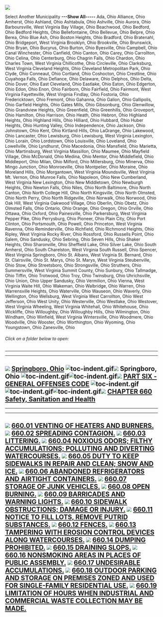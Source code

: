[![](lpext51e7.bmp?f=images&fn=whdHelp.bmp&2.0)](http://www.conwaygreene.com/WHDHelp/index.htm)

Select Another Municipality **---Show All-----** Ada, Ohio Alliance,
Ohio Amherst, Ohio Ashland, Ohio Ashtabula, Ohio Ashville, Ohio Aurora,
Ohio Barboursville, West Virginia Bay Village, Ohio Beachwood, Ohio
Bedford, Ohio Bedford Heights, Ohio Bellefontaine, Ohio Bellevue, Ohio
Belpre, Ohio Berea, Ohio Blue Ash, Ohio Boston Heights, Ohio Bradford,
Ohio Bratenahl, Ohio Bridgeport, West Virginia Brooklyn, Ohio
Brookville, Ohio Brunswick, Ohio Bryan, Ohio Bucyrus, Ohio Burton, Ohio
Byesville, Ohio Campbell, Ohio Canal Winchester, Ohio Canfield, Ohio
Canton, Ohio Carey, Ohio Carrollton, Ohio Celina, Ohio Centerburg, Ohio
Chagrin Falls, Ohio Chardon, Ohio Charles Town, West Virginia
Chillicothe, Ohio Circleville, Ohio Clarksburg, West Virginia Cleveland
Heights, Ohio Cleveland Metropolitan Park, Ohio Clyde, Ohio Conneaut,
Ohio Cortland, Ohio Coshocton, Ohio Crestline, Ohio Cuyahoga Falls, Ohio
Defiance, Ohio Delaware, Ohio Delphos, Ohio Delta, Ohio Dover, Ohio East
Cleveland, Ohio Eastlake, Ohio Eaton, Ohio Edgerton, Ohio Edon, Ohio
Enon, Ohio Fairborn, Ohio Fairfield, Ohio Fairmont, West Virginia
Fayetteville, West Virginia Findlay, Ohio Fostoria, Ohio Fredericktown,
Ohio Fremont, Ohio Gahanna, Ohio Galion, Ohio Gallipolis, Ohio Garfield
Heights, Ohio Gates Mills, Ohio Gibsonburg, Ohio Glenwillow, Ohio
Grandview Heights, Ohio Greenfield, Ohio Greenhills, Ohio Groveport,
Ohio Hamilton, Ohio Harrison, Ohio Heath, Ohio Hebron, Ohio Highland
Heights, Ohio Highland Hills, Ohio Hilliard, Ohio Hubbard, Ohio Huber
Heights, Ohio Hunting Valley, Ohio Independence, Ohio Jackson, Ohio
Johnstown, Ohio Kent, Ohio Kirtland Hills, Ohio LaGrange, Ohio Lakewood,
Ohio Lancaster, Ohio Lewisburg, Ohio Lewisburg, West Virginia Lexington,
Ohio Lorain, Ohio Lordstown, Ohio Louisville, Ohio Loveland, Ohio
Lowellville, Ohio Lyndhurst, Ohio Macedonia, Ohio Mansfield, Ohio
Marietta, Ohio Martinsburg, West Virginia Massillon, Ohio Maumee, Ohio
Mayfield Village, Ohio McDonald, Ohio Medina, Ohio Mentor, Ohio
Middlefield, Ohio Middleport, Ohio Milan, Ohio Milford, Ohio
Millersburg, Ohio Minerva, Ohio Mingo Junction, Ohio Monroeville, Ohio
Montpelier, Ohio Moraine, Ohio Moreland Hills, Ohio Morgantown, West
Virginia Moundsville, West Virginia Mt. Vernon, Ohio Munroe Falls, Ohio
Napoleon, Ohio New Cumberland, West Virginia New Lexington, Ohio New
Middletown, Ohio Newburgh Heights, Ohio Newton Falls, Ohio Niles, Ohio
North Baltimore, Ohio North Canton, Ohio North College Hill, Ohio North
Kingsville, Ohio North Olmsted, Ohio North Perry, Ohio North Ridgeville,
Ohio Norwalk, Ohio Norwood, Ohio Oak Hill, West Virginia Oakwood
Village, Ohio Oberlin, Ohio Obetz, Ohio Olmsted Falls, Ohio Ontario,
Ohio Orange, Ohio Oregon, Ohio Orville, Ohio Ottawa, Ohio Oxford, Ohio
Painesville, Ohio Parkersburg, West Virginia Pepper Pike, Ohio
Perrysburg, Ohio Pioneer, Ohio Plain City, Ohio Port Clinton, Ohio
Portsmouth, Ohio Powell, Ohio Princeton, West Virginia Ravenna, Ohio
Reminderville, Ohio Richfield, Ohio Richmond Heights, Ohio Ripley, West
Virginia Rocky River, Ohio Rossford, Ohio Russells Point, Ohio Salem,
Ohio Sandusky, Ohio Sebring, Ohio Seven Hills, Ohio Shaker Heights, Ohio
Sharonville, Ohio Sheffield Lake, Ohio Silver Lake, Ohio South Amherst,
Ohio South Charelston, West Virginia South Russell, Ohio Spencer, West
Virginia Springboro, Ohio St. Albans, West Virginia St. Bernard, Ohio
St. Clairsville, Ohio St. Marys, Ohio St. Marys, West Virginia
Steubenville, Ohio Stow, Ohio Streetsboro, Ohio Strongsville, Ohio
Struthers, Ohio Summersville, West Virginia Summit County, Ohio Sunbury,
Ohio Tallmadge, Ohio Tiffin, Ohio Trotwood, Ohio Troy, Ohio Twinsburg,
Ohio Uhrichsville, Ohio Union, Ohio Upper Sandusky, Ohio Vermilion, Ohio
Vienna, West Virginia Waite Hill, Ohio Wakeman, Ohio Walbridge, Ohio
Warren, Ohio Warrensville Heights, Ohio Waterville, Ohio Wauseon, Ohio
Waverly, Ohio Wellington, Ohio Wellsburg, West Virginia West Carrollton,
Ohio West Jefferson, Ohio West Unity, Ohio Westerville, Ohio Westlake,
Ohio Westover, West Virginia Wheeling, West Virginia Whitehall, Ohio
Whitehouse, Ohio Wickliffe, Ohio Willoughby, Ohio Willoughby Hills, Ohio
Wilmington, Ohio Windham, Ohio Winfield, West Virginia Wintersville,
Ohio Woodmere, Ohio Woodville, Ohio Wooster, Ohio Worthington, Ohio
Wyoming, Ohio Youngstown, Ohio Zanesville, Ohio

###### Click on a folder below to open:

* * * * *

  ----------------------------------------------------------------------------------------------------------------------------------------------------------------------------------------------------------------------------------------------------------------------------------------------------------------------------------------------------------------------------------------------------------------------------------------------------
  [![](lpext0b6d.gif?f=images&fn=toc-expand.gif&2.0)](lpextf892.html?f=templates&fn=tools-contents.htm&cp=%2F&2.0) [Springboro, Ohio](lpext/indexee20.html?fn=document-frame.htm&f=templates&2.0)
  ![toc-indent.gif](lpextb702.gif?f=images&fn=toc-indent.gif&2.0)[![](lpext0b6d.gif?f=images&fn=toc-expand.gif&2.0)](lpextda37.html?f=templates&fn=tools-contents.htm&cp=Springboro&2.0) Springboro, Ohio
  ![toc-indent.gif](lpextb702.gif?f=images&fn=toc-indent.gif&2.0)![toc-indent.gif](lpextb702.gif?f=images&fn=toc-indent.gif&2.0)[![](lpext0b6d.gif?f=images&fn=toc-expand.gif&2.0)](lpext2dc0.html?f=templates&fn=tools-contents.htm&cp=Springboro%2F28a2&2.0) [PART SIX - GENERAL OFFENSES CODE](lpext/Springboro/28a2a412.html?fn=document-frame.htm&f=templates&2.0)
  ![toc-indent.gif](lpextb702.gif?f=images&fn=toc-indent.gif&2.0)![toc-indent.gif](lpextb702.gif?f=images&fn=toc-indent.gif&2.0)![toc-indent.gif](lpextb702.gif?f=images&fn=toc-indent.gif&2.0)[![](lpext0b6d.gif?f=images&fn=toc-expand.gif&2.0)](lpext/Springboro/28a2/353fa412.html?fn=document-frame.htm&f=templates&2.0) [CHAPTER 660 Safety, Sanitation and Health](lpext/Springboro/28a2/353fa412.html?fn=document-frame.htm&f=templates&2.0)
  ----------------------------------------------------------------------------------------------------------------------------------------------------------------------------------------------------------------------------------------------------------------------------------------------------------------------------------------------------------------------------------------------------------------------------------------------------

* * * * *

  ----------------------------------------------------------------------------------------------------------------------------------------------------------------------------------------------------------------------------------------------------------------------------------------------------------------------
  [![](lpextdb7c.gif?f=images&fn=toc-leaf.gif&2.0)](lpext/Springboro/28a2/353f/3564a412.html?fn=document-frame.htm&f=templates&2.0) [660.01 VENTING OF HEATERS AND BURNERS.](lpext/Springboro/28a2/353f/3564a412.html?fn=document-frame.htm&f=templates&2.0)
  [![](lpextdb7c.gif?f=images&fn=toc-leaf.gif&2.0)](lpext/Springboro/28a2/353f/357ea412.html?fn=document-frame.htm&f=templates&2.0) [660.02 SPREADING CONTAGION.](lpext/Springboro/28a2/353f/357ea412.html?fn=document-frame.htm&f=templates&2.0)
  [![](lpextdb7c.gif?f=images&fn=toc-leaf.gif&2.0)](lpext/Springboro/28a2/353f/3589a412.html?fn=document-frame.htm&f=templates&2.0) [660.03 LITTERING.](lpext/Springboro/28a2/353f/3589a412.html?fn=document-frame.htm&f=templates&2.0)
  [![](lpextdb7c.gif?f=images&fn=toc-leaf.gif&2.0)](lpext/Springboro/28a2/353f/3591a412.html?fn=document-frame.htm&f=templates&2.0) [660.04 NOXIOUS ODORS; FILTHY ACCUMULATIONS; POLLUTING AND DIVERTING WATERCOURSES.](lpext/Springboro/28a2/353f/3591a412.html?fn=document-frame.htm&f=templates&2.0)
  [![](lpextdb7c.gif?f=images&fn=toc-leaf.gif&2.0)](lpext/Springboro/28a2/353f/3597a412.html?fn=document-frame.htm&f=templates&2.0) [660.05 DUTY TO KEEP SIDEWALKS IN REPAIR AND CLEAN; SNOW AND ICE.](lpext/Springboro/28a2/353f/3597a412.html?fn=document-frame.htm&f=templates&2.0)
  [![](lpextdb7c.gif?f=images&fn=toc-leaf.gif&2.0)](lpext/Springboro/28a2/353f/35a2a412.html?fn=document-frame.htm&f=templates&2.0) [660.06 ABANDONED REFRIGERATORS AND AIRTIGHT CONTAINERS.](lpext/Springboro/28a2/353f/35a2a412.html?fn=document-frame.htm&f=templates&2.0)
  [![](lpextdb7c.gif?f=images&fn=toc-leaf.gif&2.0)](lpext/Springboro/28a2/353f/35a8a412.html?fn=document-frame.htm&f=templates&2.0) [660.07 STORAGE OF JUNK VEHICLES.](lpext/Springboro/28a2/353f/35a8a412.html?fn=document-frame.htm&f=templates&2.0)
  [![](lpextdb7c.gif?f=images&fn=toc-leaf.gif&2.0)](lpext/Springboro/28a2/353f/35bca412.html?fn=document-frame.htm&f=templates&2.0) [660.08 OPEN BURNING.](lpext/Springboro/28a2/353f/35bca412.html?fn=document-frame.htm&f=templates&2.0)
  [![](lpextdb7c.gif?f=images&fn=toc-leaf.gif&2.0)](lpext/Springboro/28a2/353f/35bfa412.html?fn=document-frame.htm&f=templates&2.0) [660.09 BARRICADES AND WARNING LIGHTS.](lpext/Springboro/28a2/353f/35bfa412.html?fn=document-frame.htm&f=templates&2.0)
  [![](lpextdb7c.gif?f=images&fn=toc-leaf.gif&2.0)](lpext/Springboro/28a2/353f/35c8a412.html?fn=document-frame.htm&f=templates&2.0) [660.10 SIDEWALK OBSTRUCTIONS; DAMAGE OR INJURY.](lpext/Springboro/28a2/353f/35c8a412.html?fn=document-frame.htm&f=templates&2.0)
  [![](lpextdb7c.gif?f=images&fn=toc-leaf.gif&2.0)](lpext/Springboro/28a2/353f/35d5a412.html?fn=document-frame.htm&f=templates&2.0) [660.11 NOTICE TO FILL LOTS, REMOVE PUTRID SUBSTANCES.](lpext/Springboro/28a2/353f/35d5a412.html?fn=document-frame.htm&f=templates&2.0)
  [![](lpextdb7c.gif?f=images&fn=toc-leaf.gif&2.0)](lpext/Springboro/28a2/353f/35dba412.html?fn=document-frame.htm&f=templates&2.0) [660.12 FENCES.](lpext/Springboro/28a2/353f/35dba412.html?fn=document-frame.htm&f=templates&2.0)
  [![](lpextdb7c.gif?f=images&fn=toc-leaf.gif&2.0)](lpext/Springboro/28a2/353f/35e3a412.html?fn=document-frame.htm&f=templates&2.0) [660.13 TAMPERING WITH EROSION CONTROL DEVICES ALONG WATERCOURSES.](lpext/Springboro/28a2/353f/35e3a412.html?fn=document-frame.htm&f=templates&2.0)
  [![](lpextdb7c.gif?f=images&fn=toc-leaf.gif&2.0)](lpext/Springboro/28a2/353f/35e8a412.html?fn=document-frame.htm&f=templates&2.0) [660.14 DUMPING PROHIBITED.](lpext/Springboro/28a2/353f/35e8a412.html?fn=document-frame.htm&f=templates&2.0)
  [![](lpextdb7c.gif?f=images&fn=toc-leaf.gif&2.0)](lpext/Springboro/28a2/353f/35eda412.html?fn=document-frame.htm&f=templates&2.0) [660.15 DRAINING SLOPS.](lpext/Springboro/28a2/353f/35eda412.html?fn=document-frame.htm&f=templates&2.0)
  [![](lpextdb7c.gif?f=images&fn=toc-leaf.gif&2.0)](lpext/Springboro/28a2/353f/35f2a412.html?fn=document-frame.htm&f=templates&2.0) [660.16 NONSMOKING AREAS IN PLACES OF PUBLIC ASSEMBLY.](lpext/Springboro/28a2/353f/35f2a412.html?fn=document-frame.htm&f=templates&2.0)
  [![](lpextdb7c.gif?f=images&fn=toc-leaf.gif&2.0)](lpext/Springboro/28a2/353f/3601a412.html?fn=document-frame.htm&f=templates&2.0) [660.17 UNDESIRABLE ACCUMULATIONS.](lpext/Springboro/28a2/353f/3601a412.html?fn=document-frame.htm&f=templates&2.0)
  [![](lpextdb7c.gif?f=images&fn=toc-leaf.gif&2.0)](lpext/Springboro/28a2/353f/3614a412.html?fn=document-frame.htm&f=templates&2.0) [660.18 OUTDOOR PARKING AND STORAGE ON PREMISES ZONED AND USED FOR SINGLE-FAMILY RESIDENTIAL USE.](lpext/Springboro/28a2/353f/3614a412.html?fn=document-frame.htm&f=templates&2.0)
  [![](lpextdb7c.gif?f=images&fn=toc-leaf.gif&2.0)](lpext/Springboro/28a2/353f/362ea412.html?fn=document-frame.htm&f=templates&2.0) [660.19 LIMITATION OF HOURS WHEN INDUSTRIAL AND COMMERCIAL WASTE COLLECTION MAY BE MADE.](lpext/Springboro/28a2/353f/362ea412.html?fn=document-frame.htm&f=templates&2.0)
  ----------------------------------------------------------------------------------------------------------------------------------------------------------------------------------------------------------------------------------------------------------------------------------------------------------------------


